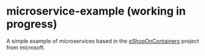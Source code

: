 # microservice-example (working in progress)

A simple example of microservices based in the [eShopOnContainers](https://github.com/dotnet-architecture/eShopOnContainers)  project from microsoft.